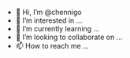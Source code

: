 - 👋 Hi, I’m @chennigo
- 👀 I’m interested in ...
- 🌱 I’m currently learning ...
- 💞️ I’m looking to collaborate on ...
- 📫 How to reach me ...

<!---
chennigo/chennigo is a ✨ special ✨ repository because its `README.md` (this file) appears on your GitHub profile.
You can click the Preview link to take a look at your changes.
--->

